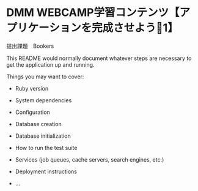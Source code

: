 # DMM WEBCAMP学習コンテンツ【アプリケーションを完成させよう1】
提出課題　Bookers


This README would normally document whatever steps are necessary to get the
application up and running.

Things you may want to cover:

* Ruby version

* System dependencies

* Configuration

* Database creation

* Database initialization

* How to run the test suite

* Services (job queues, cache servers, search engines, etc.)

* Deployment instructions

* ...
